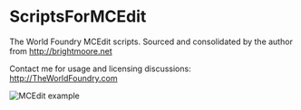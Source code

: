 # ScriptsForMCEdit
The World Foundry MCEdit scripts. Sourced and consolidated by the author from http://brightmoore.net

Contact me for usage and licensing discussions: http://TheWorldFoundry.com

![MCEdit example](https://pbs.twimg.com/media/Cknf_OWUUAAXzJU?format=jpg&name=900x900)
